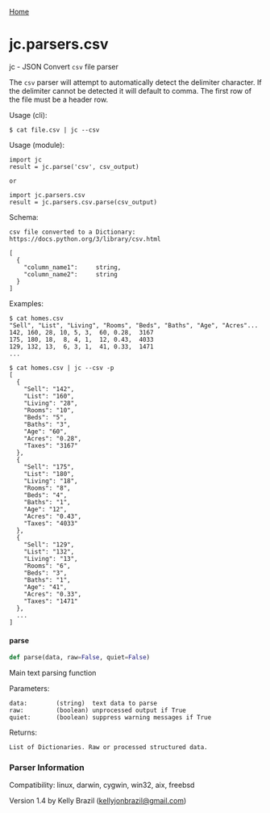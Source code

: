 [Home](https://kellyjonbrazil.github.io/jc/)
<a id="jc.parsers.csv"></a>

# jc.parsers.csv

jc - JSON Convert `csv` file parser

The `csv` parser will attempt to automatically detect the delimiter
character. If the delimiter cannot be detected it will default to comma.
The first row of the file must be a header row.

Usage (cli):

    $ cat file.csv | jc --csv

Usage (module):

    import jc
    result = jc.parse('csv', csv_output)

    or

    import jc.parsers.csv
    result = jc.parsers.csv.parse(csv_output)

Schema:

    csv file converted to a Dictionary:
    https://docs.python.org/3/library/csv.html

    [
      {
        "column_name1":     string,
        "column_name2":     string
      }
    ]

Examples:

    $ cat homes.csv
    "Sell", "List", "Living", "Rooms", "Beds", "Baths", "Age", "Acres"...
    142, 160, 28, 10, 5, 3,  60, 0.28,  3167
    175, 180, 18,  8, 4, 1,  12, 0.43,  4033
    129, 132, 13,  6, 3, 1,  41, 0.33,  1471
    ...

    $ cat homes.csv | jc --csv -p
    [
      {
        "Sell": "142",
        "List": "160",
        "Living": "28",
        "Rooms": "10",
        "Beds": "5",
        "Baths": "3",
        "Age": "60",
        "Acres": "0.28",
        "Taxes": "3167"
      },
      {
        "Sell": "175",
        "List": "180",
        "Living": "18",
        "Rooms": "8",
        "Beds": "4",
        "Baths": "1",
        "Age": "12",
        "Acres": "0.43",
        "Taxes": "4033"
      },
      {
        "Sell": "129",
        "List": "132",
        "Living": "13",
        "Rooms": "6",
        "Beds": "3",
        "Baths": "1",
        "Age": "41",
        "Acres": "0.33",
        "Taxes": "1471"
      },
      ...
    ]

<a id="jc.parsers.csv.parse"></a>

#### parse

```python
def parse(data, raw=False, quiet=False)
```

Main text parsing function

Parameters:

    data:        (string)  text data to parse
    raw:         (boolean) unprocessed output if True
    quiet:       (boolean) suppress warning messages if True

Returns:

    List of Dictionaries. Raw or processed structured data.

### Parser Information
Compatibility:  linux, darwin, cygwin, win32, aix, freebsd

Version 1.4 by Kelly Brazil (kellyjonbrazil@gmail.com)
